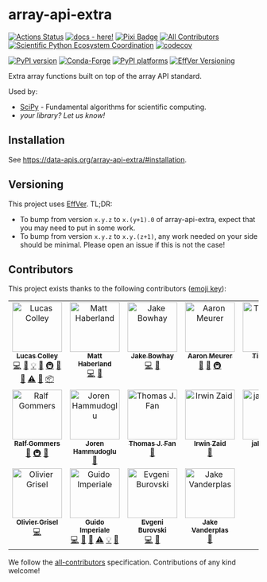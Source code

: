 # array-api-extra

[![Actions Status][actions-badge]][actions-link]
[![docs - here!][docs-badge]][docs-link]
[![Pixi Badge](https://img.shields.io/endpoint?url=https://raw.githubusercontent.com/prefix-dev/pixi/main/assets/badge/v0.json)](https://pixi.sh)
[![All Contributors](https://img.shields.io/github/all-contributors/data-apis/array-api-extra?color=ee8449&style=flat-square)](#contributors)
[![Scientific Python Ecosystem Coordination](https://img.shields.io/badge/SPEC-0-green?labelColor=%23004811&color=%235CA038)](https://scientific-python.org/specs/)
[![codecov](https://codecov.io/github/data-apis/array-api-extra/graph/badge.svg)](https://codecov.io/github/data-apis/array-api-extra)

[![PyPI version][pypi-version]][pypi-link]
[![Conda-Forge][conda-badge]][conda-link]
[![PyPI platforms][pypi-platforms]][pypi-link]
[![EffVer Versioning](https://img.shields.io/badge/version_scheme-EffVer-0097a7)](https://jacobtomlinson.dev/effver)

<!-- SPHINX-START -->

<!-- prettier-ignore-start -->
[actions-badge]:            https://github.com/data-apis/array-api-extra/workflows/CI/badge.svg
[actions-link]:             https://github.com/data-apis/array-api-extra/actions
[conda-badge]:              https://img.shields.io/conda/vn/conda-forge/array-api-extra
[conda-link]:               https://github.com/conda-forge/array-api-extra-feedstock
[github-discussions-badge]: https://img.shields.io/static/v1?label=Discussions&message=Ask&color=blue&logo=github
[github-discussions-link]:  https://github.com/data-apis/array-api-extra/discussions
[pypi-link]:                https://pypi.org/project/array-api-extra/
[pypi-platforms]:           https://img.shields.io/pypi/pyversions/array-api-extra
[pypi-version]:             https://img.shields.io/pypi/v/array-api-extra
[docs-badge]:               https://img.shields.io/badge/docs-here!-2ea44f
[docs-link]:                https://data-apis.org/array-api-extra/index.html

<!-- prettier-ignore-end -->

Extra array functions built on top of the array API standard.

Used by:

- [SciPy](https://github.com/scipy/scipy) - Fundamental algorithms for
  scientific computing.
- _your library? Let us know!_

## Installation

See https://data-apis.org/array-api-extra/#installation.

## Versioning

This project uses [EffVer](https://jacobtomlinson.dev/effver/). TL;DR:

- To bump from version `x.y.z` to `x.(y+1).0` of array-api-extra, expect that
  you may need to put in some work.
- To bump from version `x.y.z` to `x.y.(z+1)`, any work needed on your side
  should be minimal. Please open an issue if this is not the case!

## Contributors

This project exists thanks to the following contributors
([emoji key](https://allcontributors.org/docs/en/emoji-key)):

<!-- ALL-CONTRIBUTORS-LIST:START - Do not remove or modify this section -->
<!-- prettier-ignore-start -->
<!-- markdownlint-disable -->
<table>
  <tbody>
    <tr>
      <td align="center" valign="top" width="14.28%"><a href="https://lucascolley.github.io/"><img src="https://avatars.githubusercontent.com/u/51488791?v=4?s=100" width="100px;" alt="Lucas Colley"/><br /><sub><b>Lucas Colley</b></sub></a><br /><a href="https://github.com/data-apis/array-api-extra/commits?author=lucascolley" title="Code">💻</a> <a href="https://github.com/data-apis/array-api-extra/commits?author=lucascolley" title="Documentation">📖</a> <a href="#example-lucascolley" title="Examples">💡</a> <a href="#ideas-lucascolley" title="Ideas, Planning, & Feedback">🤔</a> <a href="#infra-lucascolley" title="Infrastructure (Hosting, Build-Tools, etc)">🚇</a> <a href="#maintenance-lucascolley" title="Maintenance">🚧</a> <a href="#tool-lucascolley" title="Tools">🔧</a> <a href="https://github.com/data-apis/array-api-extra/commits?author=lucascolley" title="Tests">⚠️</a> <a href="https://github.com/data-apis/array-api-extra/issues?q=author%3Alucascolley" title="Bug reports">🐛</a> <a href="#platform-lucascolley" title="Packaging/porting to new platform">📦</a></td>
      <td align="center" valign="top" width="14.28%"><a href="https://github.com/mdhaber"><img src="https://avatars.githubusercontent.com/u/6570539?v=4?s=100" width="100px;" alt="Matt Haberland"/><br /><sub><b>Matt Haberland</b></sub></a><br /><a href="https://github.com/data-apis/array-api-extra/commits?author=mdhaber" title="Code">💻</a> <a href="#ideas-mdhaber" title="Ideas, Planning, & Feedback">🤔</a></td>
      <td align="center" valign="top" width="14.28%"><a href="https://github.com/j-bowhay"><img src="https://avatars.githubusercontent.com/u/60778417?v=4?s=100" width="100px;" alt="Jake Bowhay"/><br /><sub><b>Jake Bowhay</b></sub></a><br /><a href="https://github.com/data-apis/array-api-extra/commits?author=j-bowhay" title="Code">💻</a> <a href="https://github.com/data-apis/array-api-extra/pulls?q=is%3Apr+reviewed-by%3Aj-bowhay" title="Reviewed Pull Requests">👀</a></td>
      <td align="center" valign="top" width="14.28%"><a href="https://github.com/asmeurer"><img src="https://avatars.githubusercontent.com/u/71486?v=4?s=100" width="100px;" alt="Aaron Meurer"/><br /><sub><b>Aaron Meurer</b></sub></a><br /><a href="https://github.com/data-apis/array-api-extra/pulls?q=is%3Apr+reviewed-by%3Aasmeurer" title="Reviewed Pull Requests">👀</a> <a href="#ideas-asmeurer" title="Ideas, Planning, & Feedback">🤔</a> <a href="#infra-asmeurer" title="Infrastructure (Hosting, Build-Tools, etc)">🚇</a></td>
      <td align="center" valign="top" width="14.28%"><a href="https://github.com/betatim"><img src="https://avatars.githubusercontent.com/u/1448859?v=4?s=100" width="100px;" alt="Tim Head"/><br /><sub><b>Tim Head</b></sub></a><br /><a href="#ideas-betatim" title="Ideas, Planning, & Feedback">🤔</a></td>
      <td align="center" valign="top" width="14.28%"><a href="https://github.com/stdlib-js/stdlib"><img src="https://avatars.githubusercontent.com/u/2643044?v=4?s=100" width="100px;" alt="Athan"/><br /><sub><b>Athan</b></sub></a><br /><a href="https://github.com/data-apis/array-api-extra/pulls?q=is%3Apr+reviewed-by%3Akgryte" title="Reviewed Pull Requests">👀</a> <a href="#ideas-kgryte" title="Ideas, Planning, & Feedback">🤔</a></td>
      <td align="center" valign="top" width="14.28%"><a href="https://github.com/vnmabus"><img src="https://avatars.githubusercontent.com/u/2364173?v=4?s=100" width="100px;" alt="Carlos Ramos Carreño"/><br /><sub><b>Carlos Ramos Carreño</b></sub></a><br /><a href="#ideas-vnmabus" title="Ideas, Planning, & Feedback">🤔</a></td>
    </tr>
    <tr>
      <td align="center" valign="top" width="14.28%"><a href="https://github.com/rgommers/"><img src="https://avatars.githubusercontent.com/u/98330?v=4?s=100" width="100px;" alt="Ralf Gommers"/><br /><sub><b>Ralf Gommers</b></sub></a><br /><a href="#ideas-rgommers" title="Ideas, Planning, & Feedback">🤔</a> <a href="#infra-rgommers" title="Infrastructure (Hosting, Build-Tools, etc)">🚇</a> <a href="https://github.com/data-apis/array-api-extra/pulls?q=is%3Apr+reviewed-by%3Argommers" title="Reviewed Pull Requests">👀</a></td>
      <td align="center" valign="top" width="14.28%"><a href="https://github.com/jorenham"><img src="https://avatars.githubusercontent.com/u/6208662?v=4?s=100" width="100px;" alt="Joren Hammudoglu"/><br /><sub><b>Joren Hammudoglu</b></sub></a><br /><a href="https://github.com/data-apis/array-api-extra/pulls?q=is%3Apr+reviewed-by%3Ajorenham" title="Reviewed Pull Requests">👀</a></td>
      <td align="center" valign="top" width="14.28%"><a href="https://www.thomasjpfan.com/"><img src="https://avatars.githubusercontent.com/u/5402633?v=4?s=100" width="100px;" alt="Thomas J. Fan"/><br /><sub><b>Thomas J. Fan</b></sub></a><br /><a href="#ideas-thomasjpfan" title="Ideas, Planning, & Feedback">🤔</a></td>
      <td align="center" valign="top" width="14.28%"><a href="https://github.com/izaid"><img src="https://avatars.githubusercontent.com/u/482179?v=4?s=100" width="100px;" alt="Irwin Zaid"/><br /><sub><b>Irwin Zaid</b></sub></a><br /><a href="#ideas-izaid" title="Ideas, Planning, & Feedback">🤔</a></td>
      <td align="center" valign="top" width="14.28%"><a href="https://github.com/jakirkham"><img src="https://avatars.githubusercontent.com/u/3019665?v=4?s=100" width="100px;" alt="jakirkham"/><br /><sub><b>jakirkham</b></sub></a><br /><a href="https://github.com/data-apis/array-api-extra/commits?author=jakirkham" title="Code">💻</a> <a href="https://github.com/data-apis/array-api-extra/pulls?q=is%3Apr+reviewed-by%3Ajakirkham" title="Reviewed Pull Requests">👀</a></td>
      <td align="center" valign="top" width="14.28%"><a href="https://github.com/tupui"><img src="https://avatars.githubusercontent.com/u/23188539?v=4?s=100" width="100px;" alt="Pamphile Roy"/><br /><sub><b>Pamphile Roy</b></sub></a><br /><a href="https://github.com/data-apis/array-api-extra/commits?author=tupui" title="Code">💻</a></td>
      <td align="center" valign="top" width="14.28%"><a href="https://github.com/OmarManzoor"><img src="https://avatars.githubusercontent.com/u/17495884?v=4?s=100" width="100px;" alt="Omar Salman"/><br /><sub><b>Omar Salman</b></sub></a><br /><a href="https://github.com/data-apis/array-api-extra/commits?author=OmarManzoor" title="Code">💻</a></td>
    </tr>
    <tr>
      <td align="center" valign="top" width="14.28%"><a href="https://ogrisel.com"><img src="https://avatars.githubusercontent.com/u/89061?v=4?s=100" width="100px;" alt="Olivier Grisel"/><br /><sub><b>Olivier Grisel</b></sub></a><br /><a href="https://github.com/data-apis/array-api-extra/commits?author=ogrisel" title="Code">💻</a></td>
      <td align="center" valign="top" width="14.28%"><a href="https://github.com/crusaderky"><img src="https://avatars.githubusercontent.com/u/6213168?v=4?s=100" width="100px;" alt="Guido Imperiale"/><br /><sub><b>Guido Imperiale</b></sub></a><br /><a href="https://github.com/data-apis/array-api-extra/commits?author=crusaderky" title="Code">💻</a> <a href="https://github.com/data-apis/array-api-extra/commits?author=crusaderky" title="Documentation">📖</a> <a href="#tool-crusaderky" title="Tools">🔧</a> <a href="https://github.com/data-apis/array-api-extra/commits?author=crusaderky" title="Tests">⚠️</a> <a href="#example-crusaderky" title="Examples">💡</a> <a href="https://github.com/data-apis/array-api-extra/issues?q=author%3Acrusaderky" title="Bug reports">🐛</a></td>
      <td align="center" valign="top" width="14.28%"><a href="https://github.com/ev-br"><img src="https://avatars.githubusercontent.com/u/2133832?v=4?s=100" width="100px;" alt="Evgeni Burovski"/><br /><sub><b>Evgeni Burovski</b></sub></a><br /><a href="https://github.com/data-apis/array-api-extra/commits?author=ev-br" title="Code">💻</a> <a href="https://github.com/data-apis/array-api-extra/commits?author=ev-br" title="Documentation">📖</a></td>
      <td align="center" valign="top" width="14.28%"><a href="http://www.vanderplas.com/"><img src="https://avatars.githubusercontent.com/u/781659?v=4?s=100" width="100px;" alt="Jake Vanderplas"/><br /><sub><b>Jake Vanderplas</b></sub></a><br /><a href="https://github.com/data-apis/array-api-extra/pulls?q=is%3Apr+reviewed-by%3Ajakevdp" title="Reviewed Pull Requests">👀</a></td>
    </tr>
  </tbody>
</table>

<!-- markdownlint-restore -->
<!-- prettier-ignore-end -->

<!-- ALL-CONTRIBUTORS-LIST:END -->

We follow the
[all-contributors](https://github.com/all-contributors/all-contributors)
specification. Contributions of any kind welcome!
